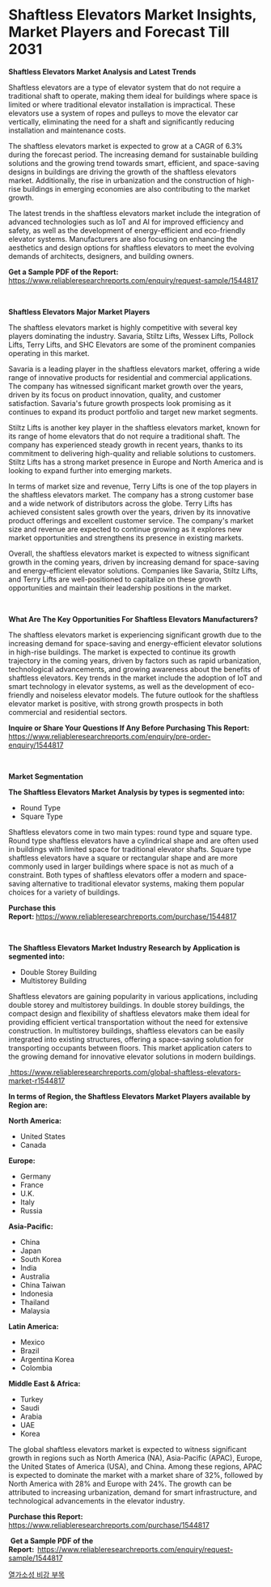 <p><h1>Shaftless Elevators Market Insights, Market Players and Forecast Till 2031</h1></p><p><strong>Shaftless Elevators Market Analysis and Latest Trends</strong></p>
<p><p>Shaftless elevators are a type of elevator system that do not require a traditional shaft to operate, making them ideal for buildings where space is limited or where traditional elevator installation is impractical. These elevators use a system of ropes and pulleys to move the elevator car vertically, eliminating the need for a shaft and significantly reducing installation and maintenance costs.</p><p>The shaftless elevators market is expected to grow at a CAGR of 6.3% during the forecast period. The increasing demand for sustainable building solutions and the growing trend towards smart, efficient, and space-saving designs in buildings are driving the growth of the shaftless elevators market. Additionally, the rise in urbanization and the construction of high-rise buildings in emerging economies are also contributing to the market growth.</p><p>The latest trends in the shaftless elevators market include the integration of advanced technologies such as IoT and AI for improved efficiency and safety, as well as the development of energy-efficient and eco-friendly elevator systems. Manufacturers are also focusing on enhancing the aesthetics and design options for shaftless elevators to meet the evolving demands of architects, designers, and building owners.</p></p>
<p><strong>Get a Sample PDF of the Report:&nbsp;</strong> <a href="https://www.reliableresearchreports.com/enquiry/request-sample/1544817">https://www.reliableresearchreports.com/enquiry/request-sample/1544817</a></p>
<p>&nbsp;</p>
<p><strong>Shaftless Elevators Major Market Players</strong></p>
<p><p>The shaftless elevators market is highly competitive with several key players dominating the industry. Savaria, Stiltz Lifts, Wessex Lifts, Pollock Lifts, Terry Lifts, and SHC Elevators are some of the prominent companies operating in this market.</p><p>Savaria is a leading player in the shaftless elevators market, offering a wide range of innovative products for residential and commercial applications. The company has witnessed significant market growth over the years, driven by its focus on product innovation, quality, and customer satisfaction. Savaria's future growth prospects look promising as it continues to expand its product portfolio and target new market segments.</p><p>Stiltz Lifts is another key player in the shaftless elevators market, known for its range of home elevators that do not require a traditional shaft. The company has experienced steady growth in recent years, thanks to its commitment to delivering high-quality and reliable solutions to customers. Stiltz Lifts has a strong market presence in Europe and North America and is looking to expand further into emerging markets.</p><p>In terms of market size and revenue, Terry Lifts is one of the top players in the shaftless elevators market. The company has a strong customer base and a wide network of distributors across the globe. Terry Lifts has achieved consistent sales growth over the years, driven by its innovative product offerings and excellent customer service. The company's market size and revenue are expected to continue growing as it explores new market opportunities and strengthens its presence in existing markets.</p><p>Overall, the shaftless elevators market is expected to witness significant growth in the coming years, driven by increasing demand for space-saving and energy-efficient elevator solutions. Companies like Savaria, Stiltz Lifts, and Terry Lifts are well-positioned to capitalize on these growth opportunities and maintain their leadership positions in the market.</p></p>
<p>&nbsp;</p>
<p><strong>What Are The Key Opportunities For Shaftless Elevators Manufacturers?</strong></p>
<p><p>The shaftless elevators market is experiencing significant growth due to the increasing demand for space-saving and energy-efficient elevator solutions in high-rise buildings. The market is expected to continue its growth trajectory in the coming years, driven by factors such as rapid urbanization, technological advancements, and growing awareness about the benefits of shaftless elevators. Key trends in the market include the adoption of IoT and smart technology in elevator systems, as well as the development of eco-friendly and noiseless elevator models. The future outlook for the shaftless elevator market is positive, with strong growth prospects in both commercial and residential sectors.</p></p>
<p><strong>Inquire or Share Your Questions If Any Before Purchasing This Report:</strong> <a href="https://www.reliableresearchreports.com/enquiry/pre-order-enquiry/1544817">https://www.reliableresearchreports.com/enquiry/pre-order-enquiry/1544817</a></p>
<p>&nbsp;</p>
<p><strong>Market Segmentation</strong></p>
<p><strong>The Shaftless Elevators Market Analysis by types is segmented into:</strong></p>
<p><ul><li>Round Type</li><li>Square Type</li></ul></p>
<p><p>Shaftless elevators come in two main types: round type and square type. Round type shaftless elevators have a cylindrical shape and are often used in buildings with limited space for traditional elevator shafts. Square type shaftless elevators have a square or rectangular shape and are more commonly used in larger buildings where space is not as much of a constraint. Both types of shaftless elevators offer a modern and space-saving alternative to traditional elevator systems, making them popular choices for a variety of buildings.</p></p>
<p><strong>Purchase this Report:&nbsp;</strong><a href="https://www.reliableresearchreports.com/purchase/1544817">https://www.reliableresearchreports.com/purchase/1544817</a></p>
<p>&nbsp;</p>
<p><strong>The Shaftless Elevators Market Industry Research by Application is segmented into:</strong></p>
<p><ul><li>Double Storey Building</li><li>Multistorey Building</li></ul></p>
<p><p>Shaftless elevators are gaining popularity in various applications, including double storey and multistorey buildings. In double storey buildings, the compact design and flexibility of shaftless elevators make them ideal for providing efficient vertical transportation without the need for extensive construction. In multistorey buildings, shaftless elevators can be easily integrated into existing structures, offering a space-saving solution for transporting occupants between floors. This market application caters to the growing demand for innovative elevator solutions in modern buildings.</p></p>
<p><a href="https://www.reliableresearchreports.com/global-shaftless-elevators-market-r1544817">&nbsp;https://www.reliableresearchreports.com/global-shaftless-elevators-market-r1544817</a></p>
<p><strong>In terms of Region, the Shaftless Elevators Market Players available by Region are:</strong></p>
<p>
    <p> <strong> North America: </strong>
        <ul>
            <li>United States</li>
            <li>Canada</li>
        </ul>
        </p> 
    <p> <strong> Europe: </strong>
        <ul>
            <li>Germany</li>
            <li>France</li>
            <li>U.K.</li>
            <li>Italy</li>
            <li>Russia</li>
        </ul>
        </p> 
    <p> <strong> Asia-Pacific: </strong>
        <ul>
            <li>China</li>
            <li>Japan</li>
            <li>South Korea</li>
            <li>India</li>
            <li>Australia</li>
            <li>China Taiwan</li>
            <li>Indonesia</li>
            <li>Thailand</li>
            <li>Malaysia</li>
        </ul>
        </p> 
    <p> <strong> Latin America: </strong>
        <ul>
            <li>Mexico</li>
            <li>Brazil</li>
            <li>Argentina Korea</li>
            <li>Colombia</li>
        </ul>
        </p> 
    <p> <strong> Middle East & Africa: </strong>
        <ul>
            <li>Turkey</li>
            <li>Saudi</li>
            <li>Arabia</li>
            <li>UAE</li>
            <li>Korea</li>
        </ul>
    </p>
    </p>
<p><p>The global shaftless elevators market is expected to witness significant growth in regions such as North America (NA), Asia-Pacific (APAC), Europe, the United States of America (USA), and China. Among these regions, APAC is expected to dominate the market with a market share of 32%, followed by North America with 28% and Europe with 24%. The growth can be attributed to increasing urbanization, demand for smart infrastructure, and technological advancements in the elevator industry.</p></p>
<p><strong>Purchase this Report: </strong><a href="https://www.reliableresearchreports.com/purchase/1544817">https://www.reliableresearchreports.com/purchase/1544817</a></p>
<p>&nbsp;<strong>Get a Sample PDF of the Report:&nbsp;&nbsp;</strong><a href="https://www.reliableresearchreports.com/enquiry/request-sample/1544817">https://www.reliableresearchreports.com/enquiry/request-sample/1544817</a></p>
<p><strong></strong></p>
<p><p><a href="https://github.com/lzrvbyqzftro57/Market-Research-Report-List-1/blob/main/841954125790.md">열가소성 비강 부목</a></p></p>